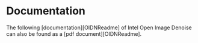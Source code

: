 Documentation
=============

The following [documentation][OIDNReadme] of Intel Open Image Denoise can
also be found as a [pdf document][OIDNReadme].


